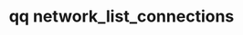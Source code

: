 ---
category: network
command: network_list_connections
keywords: qq, qq_cli, network_list_connections
optional_options:
- alternate:
  - --counts
  help: Pretty-print connection counts for the cluster and each node
  name: -c
  required: false
- alternate: []
  help: Print json instead of default pretty-printed connection table
  name: --json
  required: false
permalink: /qq-cli-command-guide/network/network_list_connections.html
positional_options: []
sidebar: qq_cli_command_reference_sidebar
summary: This section explains how to use the <code>qq network_list_connections</code>
  command.
synopsis: Get the list of SMB and NFS protocol connections per node.
title: qq network_list_connections
usage: qq network_list_connections [-h] [-c | --json]
zendesk_source: qq CLI Command Guide

---